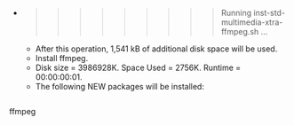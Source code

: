 * >>>>>>>>> Running inst-std-multimedia-xtra-ffmpeg.sh ...
  * After this operation, 1,541 kB of additional disk space will be used.
  * Install ffmpeg.
  * Disk size = 3986928K. Space Used = 2756K. Runtime = 00:00:00:01.
  * The following NEW packages will be installed:
  ```bash
ffmpeg
  ```
